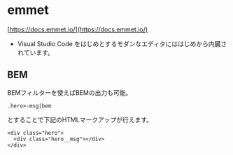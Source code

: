 # emmet

[https://docs.emmet.io/](https://docs.emmet.io/)

* Visual Studio Code をはじめとするモダンなエディタにははじめから内臓されています。

## BEM

BEMフィルターを使えばBEMの出力も可能。

```markup
.hero>-msg|bem
```

とすることで下記のHTMLマークアップが行えます。

```markup
<div class="hero">
  <div class="hero__msg"></div>
</div>
```

